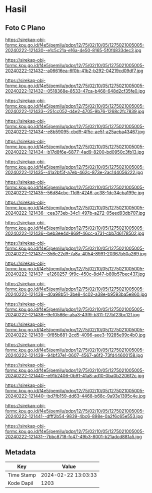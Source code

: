 # Hasil

## Foto C Plano

https://sirekap-obj-formc.kpu.go.id/f4e5/pemilu/pdpr/12/75/02/10/05/1275021005005-20240222-121430--e1c5c21a-e16a-4e50-8165-5f0f4833dec3.jpg

https://sirekap-obj-formc.kpu.go.id/f4e5/pemilu/pdpr/12/75/02/10/05/1275021005005-20240222-121432--a06616ea-6f0b-41b2-b292-04219cd09df7.jpg

https://sirekap-obj-formc.kpu.go.id/f4e5/pemilu/pdpr/12/75/02/10/05/1275021005005-20240222-121432--0518368e-8533-47ca-b468-648d2cf35fe0.jpg

https://sirekap-obj-formc.kpu.go.id/f4e5/pemilu/pdpr/12/75/02/10/05/1275021005005-20240222-121433--251cc052-d4e2-4705-9b76-1268c2fc7839.jpg

https://sirekap-obj-formc.kpu.go.id/f4e5/pemilu/pdpr/12/75/02/10/05/1275021005005-20240222-121434--e8b59095-cbd9-4f5c-ae5f-a25aeba43467.jpg

https://sirekap-obj-formc.kpu.go.id/f4e5/pemilu/pdpr/12/75/02/10/05/1275021005005-20240222-121434--b17d8f6e-6877-4ad9-8200-bd0950c3fb13.jpg

https://sirekap-obj-formc.kpu.go.id/f4e5/pemilu/pdpr/12/75/02/10/05/1275021005005-20240222-121435--41a2bf5f-a7eb-462c-873e-2ac144056222.jpg

https://sirekap-obj-formc.kpu.go.id/f4e5/pemilu/pdpr/12/75/02/10/05/1275021005005-20240222-121435--56d84cbc-11d8-4246-ac38-1dc34cba199e.jpg

https://sirekap-obj-formc.kpu.go.id/f4e5/pemilu/pdpr/12/75/02/10/05/1275021005005-20240222-121436--cea373eb-34c1-497b-a272-05eed93db707.jpg

https://sirekap-obj-formc.kpu.go.id/f4e5/pemilu/pdpr/12/75/02/10/05/1275021005005-20240222-121436--beb3ee4d-869f-46cc-a731-cbb7d6178502.jpg

https://sirekap-obj-formc.kpu.go.id/f4e5/pemilu/pdpr/12/75/02/10/05/1275021005005-20240222-121437--356e22d9-7a8a-4054-8991-20367b50a269.jpg

https://sirekap-obj-formc.kpu.go.id/f4e5/pemilu/pdpr/12/75/02/10/05/1275021005005-20240222-121437--e1260257-9f9c-450c-8d47-b89b57bec437.jpg

https://sirekap-obj-formc.kpu.go.id/f4e5/pemilu/pdpr/12/75/02/10/05/1275021005005-20240222-121438--d0a98b51-3be8-4c02-a38e-b9593ba5e860.jpg

https://sirekap-obj-formc.kpu.go.id/f4e5/pemilu/pdpr/12/75/02/10/05/1275021005005-20240222-121438--9ef0586e-a5a3-43f9-b311-f27bf23bc12f.jpg

https://sirekap-obj-formc.kpu.go.id/f4e5/pemilu/pdpr/12/75/02/10/05/1275021005005-20240222-121439--0f85b681-2cd5-4096-aee3-19285e99c4b0.jpg

https://sirekap-obj-formc.kpu.go.id/f4e5/pemilu/pdpr/12/75/02/10/05/1275021005005-20240222-121439--94bf37e1-0607-4567-a6f2-73fd44600158.jpg

https://sirekap-obj-formc.kpu.go.id/f4e5/pemilu/pdpr/12/75/02/10/05/1275021005005-20240222-121440--e91b2406-0b91-41a8-ad10-0ba0b2206f2c.jpg

https://sirekap-obj-formc.kpu.go.id/f4e5/pemilu/pdpr/12/75/02/10/05/1275021005005-20240222-121440--bd7fb159-dd63-4468-b68c-9a93e1395c4e.jpg

https://sirekap-obj-formc.kpu.go.id/f4e5/pemilu/pdpr/12/75/02/10/05/1275021005005-20240222-121441--dfff2b54-9839-4bc6-898e-0a2f6c65e553.jpg

https://sirekap-obj-formc.kpu.go.id/f4e5/pemilu/pdpr/12/75/02/10/05/1275021005005-20240222-121431--7bbc8718-fc47-49b3-8001-b21adcd881a5.jpg


## Metadata

| Key        | Value               |
| ---------- | ------------------- |
| Time Stamp | 2024-02-22 13:03:33 |
| Kode Dapil | 1203                |



